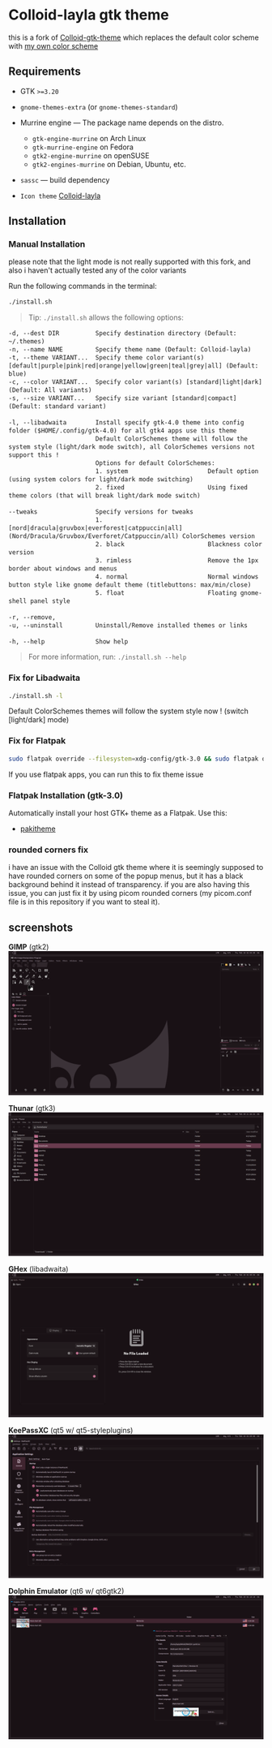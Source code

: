 # Colloid-layla gtk theme

this is a fork of [Colloid-gtk-theme](https://github.com/vinceliuice/Colloid-gtk-theme) which replaces the default color scheme with [my own color scheme](https://github.com/MelodicCatgirl/layla-color-scheme)

## Requirements

- GTK `>=3.20`
- `gnome-themes-extra` (or `gnome-themes-standard`)
- Murrine engine — The package name depends on the distro.
  - `gtk-engine-murrine` on Arch Linux
  - `gtk-murrine-engine` on Fedora
  - `gtk2-engine-murrine` on openSUSE
  - `gtk2-engines-murrine` on Debian, Ubuntu, etc.
- `sassc` — build dependency

- `Icon theme` [Colloid-layla](https://github.com/MelodicCatgirl/Colloid-layla-icon-theme)

## Installation

### Manual Installation

please note that the light mode is not really supported with this fork, and also i haven't actually tested any of the color variants

Run the following commands in the terminal:

```sh
./install.sh
```

> Tip: `./install.sh` allows the following options:

```
-d, --dest DIR          Specify destination directory (Default: ~/.themes)
-n, --name NAME         Specify theme name (Default: Colloid-layla)
-t, --theme VARIANT...  Specify theme color variant(s) [default|purple|pink|red|orange|yellow|green|teal|grey|all] (Default: blue)
-c, --color VARIANT...  Specify color variant(s) [standard|light|dark] (Default: All variants)
-s, --size VARIANT...   Specify size variant [standard|compact] (Default: standard variant)

-l, --libadwaita        Install specify gtk-4.0 theme into config folder ($HOME/.config/gtk-4.0) for all gtk4 apps use this theme
                        Default ColorSchemes theme will follow the system style (light/dark mode switch), all ColorSchemes versions not support this !
                        Options for default ColorSchemes:
                        1. system                      Default option (using system colors for light/dark mode switching)
                        2. fixed                       Using fixed theme colors (that will break light/dark mode switch)

--tweaks                Specify versions for tweaks
                        1. [nord|dracula|gruvbox|everforest|catppuccin|all]  (Nord/Dracula/Gruvbox/Everforet/Catppuccin/all) ColorSchemes version
                        2. black                       Blackness color version
                        3. rimless                     Remove the 1px border about windows and menus
                        4. normal                      Normal windows button style like gnome default theme (titlebuttons: max/min/close)
                        5. float                       Floating gnome-shell panel style

-r, --remove,
-u, --uninstall         Uninstall/Remove installed themes or links

-h, --help              Show help
```

> For more information, run: `./install.sh --help`

### Fix for Libadwaita

```sh
./install.sh -l
```

Default ColorSchemes themes will follow the system style now ! (switch [light/dark] mode)

### Fix for Flatpak

```sh
sudo flatpak override --filesystem=xdg-config/gtk-3.0 && sudo flatpak override --filesystem=xdg-config/gtk-4.0
```

If you use flatpak apps, you can run this to fix theme issue

### Flatpak Installation (gtk-3.0)

Automatically install your host GTK+ theme as a Flatpak. Use this:

- [pakitheme](https://github.com/refi64/pakitheme)

### rounded corners fix

i have an issue with the Colloid gtk theme where it is seemingly supposed to have rounded corners on some of the popup menus, but it has a black background behind it instead of transparency. if you are also having this issue, you can just fix it by using picom rounded corners (my picom.conf file is in this repository if you want to steal it).

## screenshots

**GIMP** (gtk2)
![GIMP w/ Colloid-layla theme](screenshots/gimp.png)

**Thunar** (gtk3)
![Thunar w/ Colloid-layla theme](screenshots/thunar.png)

**GHex** (libadwaita)
![GHex w/ Colloid-layla theme](screenshots/ghex.png)

**KeePassXC** (qt5 w/ qt5-styleplugins)
![KeePassXC w/ Colloid-layla theme](screenshots/keepassxc.png)

**Dolphin Emulator** (qt6 w/ qt6gtk2)
![Dolphin Emulator w/ Colloid-layla theme](screenshots/dolphin.png)

